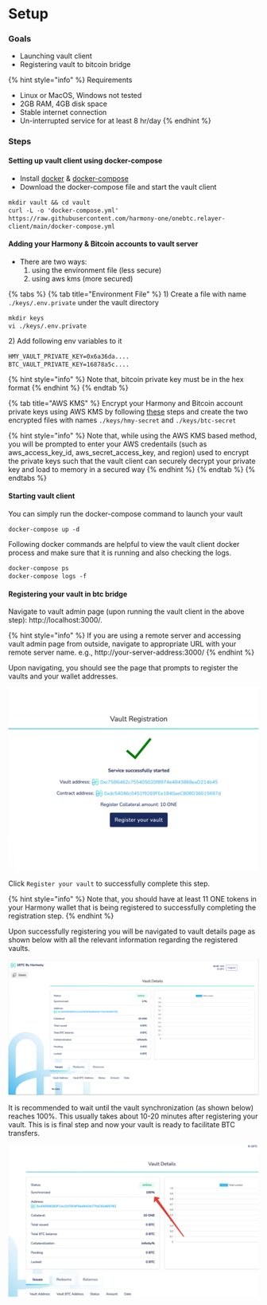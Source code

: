# Setup

### Goals

* Launching vault client&#x20;
* Registering vault to bitcoin bridge

{% hint style="info" %}
Requirements

* Linux or MacOS, Windows not tested
* 2GB RAM, 4GB disk space
* Stable internet connection
* Un-interrupted service for at least 8 hr/day
{% endhint %}

### Steps

#### Setting up vault client using docker-compose

* Install [docker](https://docs.docker.com/engine/install/) & [docker-compose](https://docs.docker.com/compose/install/)&#x20;
* Download the docker-compose file and start the vault client

```
mkdir vault && cd vault
curl -L -o 'docker-compose.yml' https://raw.githubusercontent.com/harmony-one/onebtc.relayer-client/main/docker-compose.yml
```

#### Adding your Harmony & Bitcoin accounts to vault server

* There are two ways:&#x20;
  1. using the environment file (less secure)
  2. using aws kms (more secured)

{% tabs %}
{% tab title="Environment File" %}
1\) Create a file with name `./keys/.env.private` under the vault directory&#x20;

```
mkdir keys
vi ./keys/.env.private
```

2\) Add following env variables to it

```
HMY_VAULT_PRIVATE_KEY=0x6a36da....
BTC_VAULT_PRIVATE_KEY=16878a5c....
```

{% hint style="info" %}
Note that, bitcoin private key must be in the hex format
{% endhint %}
{% endtab %}

{% tab title="AWS KMS" %}
Encrypt your Harmony and Bitcoin account private keys using AWS KMS by following [these](https://docs.aws.amazon.com/cli/latest/reference/kms/encrypt.html) steps and create the two encrypted files with names `./keys/hmy-secret` and `./keys/btc-secret`

{% hint style="info" %}
Note that, while using the AWS KMS based method, you will be prompted to enter your AWS credentails (such as aws\_access\_key\_id, aws\_secret\_access\_key, and region) used to encrypt the private keys such that the vault client can securely decrypt your private key and load to memory in a secured way
{% endhint %}
{% endtab %}
{% endtabs %}

#### Starting vault client

You can simply run the docker-compose command to launch your vault

```
docker-compose up -d
```

Following docker commands are helpful to view the vault client docker process and make sure that it is running and also checking the logs.

```
docker-compose ps
docker-compose logs -f
```

#### Registering your vault in btc bridge

Navigate to vault admin page (upon running the vault client in the above step): http://localhost:3000/.&#x20;

{% hint style="info" %}
If you are using a remote server and accessing vault admin page from outside, navigate to appropriate URL with your remote server name. e.g., http://your-server-address:3000/
{% endhint %}

Upon navigating, you should see the page that prompts to register the vaults and your wallet addresses.

![](<../../../.gitbook/assets/Untitled-3 (1).png>)

Click `Register your vault` to successfully complete this step.&#x20;

{% hint style="info" %}
Note that, you should have at least 11 ONE tokens in your Harmony wallet that is being registered to successfully completing the registration step.
{% endhint %}

Upon successfully registering you will be navigated to vault details page as shown below with all the relevant information regarding the registered vaults.

![](../../../.gitbook/assets/Untitled-4.png)

It is recommended to wait until the vault synchronization (as shown below) reaches 100%. This usually takes about 10-20 minutes after registering your vault. This is is final step and now your vault is ready to facilitate BTC transfers.

![](../../../.gitbook/assets/Untitled-5.png)





